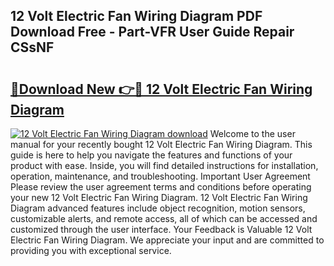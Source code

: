 ## 12 Volt Electric Fan Wiring Diagram PDF Download Free - Part-VFR User Guide Repair CSsNF

# <h2><a href="http://dfh68f.blite.top/?on=12+Volt+Electric+Fan+Wiring+Diagram">🔗Download New 👉🔴 12 Volt Electric Fan Wiring Diagram</a></h2>

[![12 Volt Electric Fan Wiring Diagram download](https://i.imgur.com/lujVjoI.png)](http://dfh68f.blite.top/?on=12+Volt+Electric+Fan+Wiring+Diagram)
Welcome to the user manual for your recently bought 12 Volt Electric Fan Wiring Diagram. This guide is here to help you navigate the features and functions of your product with ease. Inside, you will find detailed instructions for installation, operation, maintenance, and troubleshooting. Important User Agreement Please review the user agreement terms and conditions before operating your new 12 Volt Electric Fan Wiring Diagram. 12 Volt Electric Fan Wiring Diagram advanced features include object recognition, motion sensors, customizable alerts, and remote access, all of which can be accessed and customized through the user interface. Your Feedback is Valuable 12 Volt Electric Fan Wiring Diagram. We appreciate your input and are committed to providing you with exceptional service.
